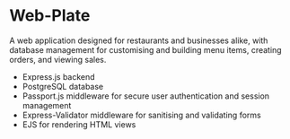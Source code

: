 # Web-Plate
A web application designed for restaurants and businesses alike, with database management for customising and building menu items, creating orders, and viewing sales. 
- Express.js backend
- PostgreSQL database
- Passport.js middleware for secure user authentication and session management
- Express-Validator middleware for sanitising and validating forms
- EJS for rendering HTML views
